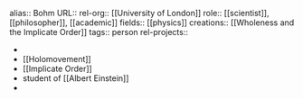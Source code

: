 alias:: Bohm
URL::
rel-org:: [[University of London]]
role:: [[scientist]], [[philosopher]], [[academic]]
fields:: [[physics]]
creations:: [[Wholeness and the Implicate Order]]
tags:: person
rel-projects::


-
- [[Holomovement]]
- [[Implicate Order]]
- student of [[Albert Einstein]]
-
